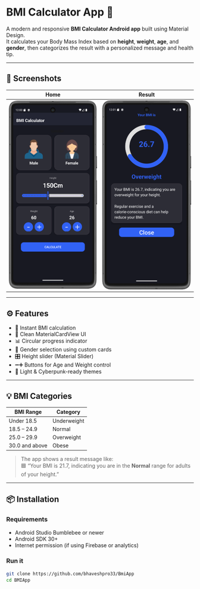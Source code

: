 # BMI Calculator App 🚀

A modern and responsive **BMI Calculator Android app** built using Material Design.  
It calculates your Body Mass Index based on **height**, **weight**, **age**, and **gender**, then categorizes the result with a personalized message and health tip.

---

## 📸 Screenshots

| Home | Result |
|------|--------|
| ![Home Screen](screenshots/home.png) | ![Result Screen](screenshots/result.png) |

---

## ⚙️ Features

- 🧮 Instant BMI calculation
- 🎨 Clean MaterialCardView UI
- 📊 Circular progress indicator
- 👦 Gender selection using custom cards
- 🎛️ Height slider (Material Slider)
- ➖➕ Buttons for Age and Weight control
- 🌙 Light & Cyberpunk-ready themes

---

## 💡 BMI Categories

| BMI Range       | Category      |
|------------------|---------------|
| Under 18.5       | Underweight   |
| 18.5 – 24.9      | Normal        |
| 25.0 – 29.9      | Overweight    |
| 30.0 and above   | Obese         |

> The app shows a result message like:  
> 🟦 “Your BMI is 21.7, indicating you are in the **Normal** range for adults of your height.”

---

## 📦 Installation

### Requirements
- Android Studio Bumblebee or newer
- Android SDK 30+
- Internet permission (if using Firebase or analytics)

### Run it
```bash
git clone https://github.com/bhaveshpro33/BmiApp
cd BMIApp
